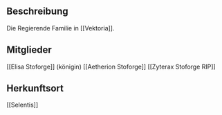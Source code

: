 ## Beschreibung
Die Regierende Familie in [[Vektoria]].

## Mitglieder
[[Elisa Stoforge]] (königin)
[[Aetherion Stoforge]]
[[Zyterax Stoforge RIP]]

## Herkunftsort
[[Selentis]]